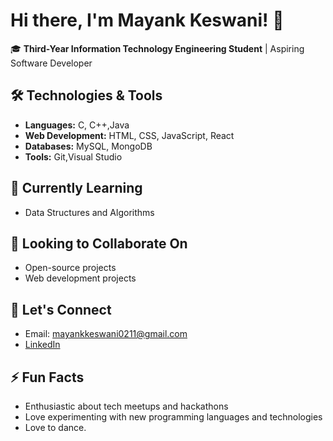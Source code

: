 # Hi there, I'm Mayank Keswani! 👋

🎓 **Third-Year Information Technology Engineering Student** | Aspiring Software Developer

## 🛠️ Technologies & Tools
- **Languages:** C, C++,Java
- **Web Development:** HTML, CSS, JavaScript, React
- **Databases:** MySQL, MongoDB
- **Tools:** Git,Visual Studio

## 🌱 Currently Learning
- Data Structures and Algorithms

## 👯 Looking to Collaborate On
- Open-source projects
- Web development projects

## 💬 Let's Connect
- Email: mayankkeswani0211@gmail.com
- [LinkedIn](https://www.linkedin.com/in/mayank-keswani-247475233/)

## ⚡ Fun Facts
- Enthusiastic about tech meetups and hackathons
- Love experimenting with new programming languages and technologies
- Love to dance. 
